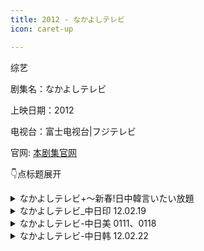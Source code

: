 ```yaml
---
title: 2012 - なかよしテレビ
icon: caret-up

---
```

综艺

剧集名：なかよしテレビ

上映日期：2012

电视台：富士电视台|フジテレビ


官网: [本剧集官网](https://www.fujitv.co.jp/b_hp/nakayoshi/index.html)

👇点标题展开
<details>
  <summary>なかよしテレビ+～新春!日中韓言いたい放題</summary>
    
简介：中日韩三国代表激烈争辩

![](https://listpic.tsgsanjiao.com/other/2012zrh3g.jpg)
</details>

<details>
  <summary>なかよしテレビ_中日印 12.02.19</summary>
    
简介：中日印三国代表激烈争辩

![](https://listpic.tsgsanjiao.com/other/120219.jpg)
</details>

<details>
  <summary>なかよしテレビ-中日美 0111、0118</summary>
    
简介：中日美三国代表激烈争辩

![](https://listpic.tsgsanjiao.com/other/2012zrm.jpg)
</details>

<details>
  <summary>なかよしテレビ-中日韩 12.02.22</summary>
    
简介：中日韩三国代表激烈争辩

![](https://listpic.tsgsanjiao.com/other/120222.jpg)
</details>
